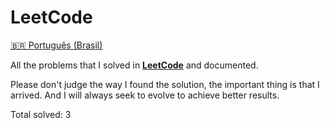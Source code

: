 # LeetCode

[🇧🇷 Português (Brasil)](/locales/pt-BR.md)

All the problems that I solved in **[LeetCode](https://leetcode.com)** and documented.

Please don't judge the way I found the solution, the important thing is that I arrived.
And I will always seek to evolve to achieve better results.

Total solved: 3
